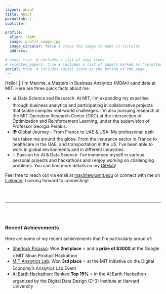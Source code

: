 ```yaml
---
layout: about
title: About
permalink: /
subtitle: 

profile:
  align: right
  image: profil_image.jpg
  image_circular: false # crops the image to make it circular
  address:

# news: true  # includes a list of news items
# selected_papers: true # includes a list of papers marked as "selected={true}"
social: true  # includes social icons at the bottom of the page
---
```


Hello! :wave:  I'm Maxime, a Masters in Business Analytics (MBAn) candidate at MIT. Here are three quick facts about me:

- 📊 Data Science and Research: At MIT, I'm expanding my expertise through business analytics and participating in collaborative projects that tackle complex real-world challenges.  I'm also pursuing research at the MIT Operation Research Center (ORC) at the intersection of Optimization and Reinforcement Learning, under the supervision of Professor Georgia Perakis.
- 🌍 Global Journey - From France to UAE & USA: My professional path has taken me around the globe. From the insurance sector in France to healthcare in the UAE, and transportation in the US, I've been able to work in global environments and in different industries.
- 💡 Passion for AI & Data Science: I've immersed myself in various personal projects and hackathons and I enjoy working on challenging problems. You can find more details on my [GitHub](https://github.com/maxime7770)!

Feel free to reach out via email at [maximew@mit.edu](mailto:) or connect with me on [Linkedin](https://www.linkedin.com/in/maxime-wolf/). Looking forward to connecting!


<br />
<br />

---

<br />
<br />

### Recent Achievements
Here are some of my recent achievements that I'm particularly proud of:

- [Sherlock Picasso](https://github.com/maxime7770/Sherlock-Picasso): Won **2nd place** ⭐ and a **prize of $3000** at the Google x MIT Sloan Product Hackathon
- [MIT Analytics Lab](https://maxime7770.github.io/projects/AI_Powered_Email_Assistant_for_CMA-CGM/): Won **3rd place** ⭐ at the MIT Initiative on the Digital Economy’s Analytics Lab Event
- [AI Earth Hackathon](https://github.com/maxime7770/Sustainable-Urban-Mobility): Ranked **Top 15%** ⭐ in the AI Earth Hackathon organized by the Digital Data Design (D^3) Institute at Harvard University
